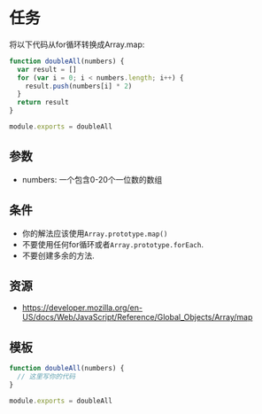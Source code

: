 # 任务

将以下代码从for循环转换成Array.map:

```js
function doubleAll(numbers) {
  var result = []
  for (var i = 0; i < numbers.length; i++) {
    result.push(numbers[i] * 2)
  }
  return result
}

module.exports = doubleAll
```

## 参数

* numbers: 一个包含0-20个一位数的数组

## 条件

* 你的解法应该使用`Array.prototype.map()`
* 不要使用任何for循环或者`Array.prototype.forEach`.
* 不要创建多余的方法.

## 资源

* https://developer.mozilla.org/en-US/docs/Web/JavaScript/Reference/Global_Objects/Array/map

## 模板

```js
function doubleAll(numbers) {
  // 这里写你的代码
}

module.exports = doubleAll
```
